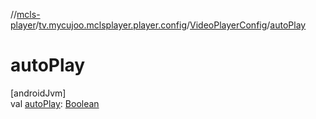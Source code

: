 //[mcls-player](../../../index.md)/[tv.mycujoo.mclsplayer.player.config](../index.md)/[VideoPlayerConfig](index.md)/[autoPlay](auto-play.md)

# autoPlay

[androidJvm]\
val [autoPlay](auto-play.md): [Boolean](https://kotlinlang.org/api/latest/jvm/stdlib/kotlin/-boolean/index.html)
